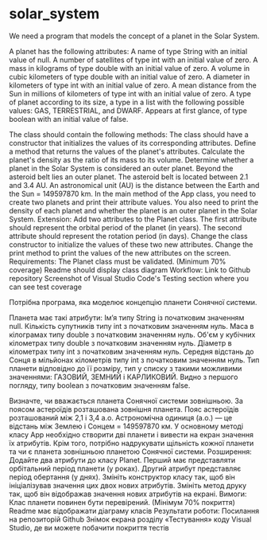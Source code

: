 # solar_system
We need a program that models the concept of a planet in the Solar System.

A planet has the following attributes:
A name of type String with an initial value of null.
A number of satellites of type int with an initial value of zero.
A mass in kilograms of type double with an initial value of zero.
A volume in cubic kilometers of type double with an initial value of zero.
A diameter in kilometers of type int with an initial value of zero.
A mean distance from the Sun in millions of kilometers of type int with an initial value of zero.
A type of planet according to its size, a type in a list with the following possible values: GAS, TERRESTRIAL, and DWARF.
Appears at first glance, of type boolean with an initial value of false.

The class should contain the following methods:
The class should have a constructor that initializes the values ​​of its corresponding attributes.
Define a method that returns the values ​​of the planet's attributes.
Calculate the planet's density as the ratio of its mass to its volume.
Determine whether a planet in the Solar System is considered an outer planet.
Beyond the asteroid belt lies an outer planet. The asteroid belt is located between 2.1 and 3.4 AU. An astronomical unit (AU) is the distance between the Earth and the Sun = 149597870 km.
In the main method of the App class, you need to create two planets and print their attribute values. You also need to print the density of each planet and whether the planet is an outer planet in the Solar System.
Extension:
Add two attributes to the Planet class. The first attribute should represent the orbital period of the planet (in years). The second attribute should represent the rotation period (in days).
Change the class constructor to initialize the values ​​of these two new attributes.
Change the print method to print the values ​​of the new attributes on the screen.
Requirements:
The Planet class must be validated. (Minimum 70% coverage)
Readme should display class diagram
Workflow:
Link to Github repository
Screenshot of Visual Studio Code's Testing section where you can see test coverage

Потрібна програма, яка моделює концепцію планети Сонячної системи.

Планета має такі атрибути:
Ім’я типу String із початковим значенням null.
Кількість супутників типу int з початковим значенням нуль.
Маса в кілограмах типу double з початковим значенням нуль.
Об'єм у кубічних кілометрах типу double з початковим значенням нуль.
Діаметр в кілометрах типу int з початковим значенням нуль.
Середня відстань до Сонця в мільйонах кілометрів типу int з початковим значенням нуль.
Тип планети відповідно до її розміру, тип у списку з такими можливими значеннями: ГАЗОВИЙ, ЗЕМНИЙ і КАРЛИКОВИЙ.
Видно з першого погляду, типу boolean з початковим значенням false.


Визначте, чи вважається планета Сонячної системи зовнішньою.
За поясом астероїдів розташована зовнішня планета. Пояс астероїдів розташований між 2,1 і 3,4 а.о. Астрономічна одиниця (а.о.) — це відстань між Землею і Сонцем = 149597870 км.
У основному методі класу App необхідно створити дві планети і вивести на екран значення їх атрибутів. Крім того, потрібно надрукувати щільність кожної планети та чи є планета зовнішньою планетою Сонячної системи.
Розширення:
Додайте два атрибути до класу Planet. Перший має представляти орбітальний період планети (у роках). Другий атрибут представляє період обертання (у днях).
Змініть конструктор класу так, щоб він ініціалізував значення цих двох нових атрибутів.
Змініть метод друку так, щоб він відображав значення нових атрибутів на екрані.
Вимоги:
Клас планети повинен бути перевірений. (Мінімум 70% покриття)
Readme має відображати діаграму класів
Результати роботи:
Посилання на репозиторій Github
Знімок екрана розділу «Тестування» коду Visual Studio, де ви можете побачити покриття тестів